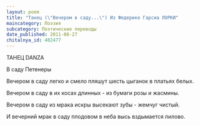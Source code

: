 ```yaml
---
layout: poem
title: "Танец (\"Вечером в саду...\") Из Федерико Гарсиа ЛОРКИ"
maincategory: Поэзия
subcategory: Поэтические переводы
date_published: 2011-08-27
chitalnya_id: 402477
---
```




ТАНЕЦ
DANZA

В саду Петенеры

Вечером в саду
легко и смело
пляшут шесть цыганок
в платьях белых.

Вечером в саду
в их косах длинных -
из бумаги розы 
и жасмины.

Вечером в саду
из мрака искры
высекают зубы -
жемчуг чистый.

И вечерний мрак
в саду плодовом
в неба высь вздымается
лилово.






